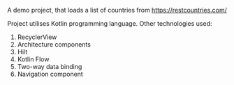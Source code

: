 A demo project, that loads a list of countries from https://restcountries.com/

Project utilises Kotlin programming language.
Other technologies used:
1. RecyclerView
2. Architecture components
3. Hilt
4. Kotlin Flow
5. Two-way data binding
6. Navigation component
